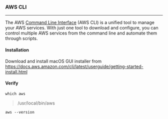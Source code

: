 ### AWS CLI
---

The AWS [Command Line Interface](https://aws.amazon.com/cli/#:~:text=The%20AWS%20Command%20Line%20Interface,and%20automate%20them%20through%20scripts.) (AWS CLI) is a unified tool to manage your AWS services. With just one tool to download and configure, you can control multiple AWS services from the command line and automate them through scripts.


#### Installation
Download and install macOS GUI installer from https://docs.aws.amazon.com/cli/latest/userguide/getting-started-install.html

#### Verify
```
which aws
```
> /usr/local/bin/aws
```
aws --version
```



